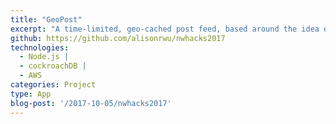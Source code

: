 ```yaml
---
title: "GeoPost"
excerpt: "A time-limited, geo-cached post feed, based around the idea of connecting to people around you locally."
github: https://github.com/alisonrwu/nwhacks2017
technologies:
  - Node.js |
  - cockroachDB |
  - AWS
categories: Project
type: App
blog-post: '/2017-10-05/nwhacks2017'
---
```

